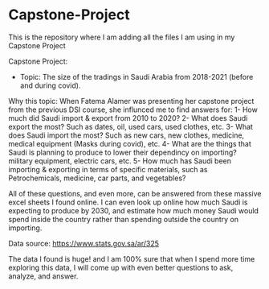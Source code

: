 # Capstone-Project
This is the repository where I am adding all the files I am using in my Capstone Project


Capstone Project: 
- Topic: The size of the tradings in Saudi Arabia from 2018-2021 (before and during covid).

Why this topic: 
When Fatema Alamer was presenting her capstone project from the previous DSI course, she influnced me to find answers for:
1- How much did Saudi import & export from 2010 to 2020?
2- What does Saudi export the most? Such as dates, oil, used cars, used clothes, etc.
3- What does Saudi import the most? Such as new cars, new clothes, medicine, medical equipment (Masks during covid), etc.
4- What are the things that Saudi is planning to produce to lower their dependincy on importing? military equipment, electric cars, etc. 
5- How much has Saudi been importing & exporting in terms of specific materials, such as Petrochemicals, medicine, car parts, and vegetables? 

All of these questions, and even more, can be answered from these massive excel sheets I found online. 
I can even look up online how much Saudi is expecting to produce by 2030, and estimate how much money Saudi would spend inside the country rather than spending outside the country on importing.

Data source: https://www.stats.gov.sa/ar/325

The data I found is huge! and I am 100% sure that when I spend more time exploring this data, I will come up with even better questions to ask, analyze, and answer.